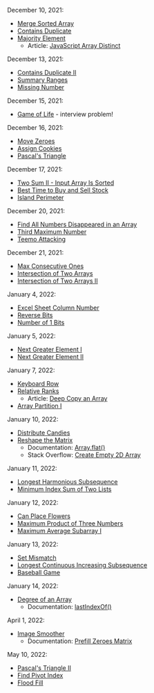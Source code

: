 December 10, 2021:
* [Merge Sorted Array](https://leetcode.com/problems/merge-sorted-array/)
* [Contains Duplicate](https://leetcode.com/problems/contains-duplicate/)
* [Majority Element](https://leetcode.com/problems/majority-element/)
    * Article: [JavaScript Array Distinct](https://codeburst.io/javascript-array-distinct-5edc93501dc4)

December 13, 2021:
* [Contains Duplicate II](https://leetcode.com/problems/contains-duplicate-ii/)
* [Summary Ranges](https://leetcode.com/problems/summary-ranges/)
* [Missing Number](https://leetcode.com/problems/missing-number/)

December 15, 2021:
* [Game of Life](https://leetcode.com/problems/game-of-life/) - interview problem!

December 16, 2021:
* [Move Zeroes](https://leetcode.com/problems/move-zeroes)
* [Assign Cookies](https://leetcode.com/problems/assign-cookies/)
* [Pascal's Triangle](https://leetcode.com/problems/pascals-triangle/)

December 17, 2021:
* [Two Sum II - Input Array Is Sorted](https://leetcode.com/problems/two-sum-ii-input-array-is-sorted/)
* [Best Time to Buy and Sell Stock](https://leetcode.com/problems/best-time-to-buy-and-sell-stock/)
* [Island Perimeter](https://leetcode.com/problems/island-perimeter/)

December 20, 2021:
* [Find All Numbers Disappeared in an Array](https://leetcode.com/problems/find-all-numbers-disappeared-in-an-array/)
* [Third Maximum Number](https://leetcode.com/problems/third-maximum-number/)
* [Teemo Attacking](https://leetcode.com/problems/teemo-attacking/)

December 21, 2021:
* [Max Consecutive Ones](https://leetcode.com/problems/max-consecutive-ones/)
* [Intersection of Two Arrays](https://leetcode.com/problems/intersection-of-two-arrays/)
* [Intersection of Two Arrays II](https://leetcode.com/problems/intersection-of-two-arrays-ii/)

January 4, 2022:
* [Excel Sheet Column Number](https://leetcode.com/problems/excel-sheet-column-number/)
* [Reverse Bits](https://leetcode.com/problems/reverse-bits/)
* [Number of 1 Bits](https://leetcode.com/problems/number-of-1-bits/)

January 5, 2022:
* [Next Greater Element I](https://leetcode.com/problems/next-greater-element-i/)
* [Next Greater Element II](https://leetcode.com/problems/next-greater-element-ii/)

January 7, 2022:
* [Keyboard Row](https://leetcode.com/problems/keyboard-row/)
* [Relative Ranks](https://leetcode.com/problems/relative-ranks/)
    * Article: [Deep Copy an Array](https://dev.to/samanthaming/how-to-deep-clone-an-array-in-javascript-3cig)
* [Array Partition I](https://leetcode.com/problems/array-partition-i/)

January 10, 2022:
* [Distribute Candies](https://leetcode.com/problems/distribute-candies/)
* [Reshape the Matrix](https://leetcode.com/problems/reshape-the-matrix/)
    * Documentation: [Array.flat()](https://developer.mozilla.org/en-US/docs/Web/JavaScript/Reference/Global_Objects/Array/flat)
    * Stack Overflow: [Create Empty 2D Array](https://stackoverflow.com/questions/16512182/how-to-create-empty-2d-array-in-javascript/38213067)

January 11, 2022:
* [Longest Harmonious Subsequence](https://leetcode.com/problems/longest-harmonious-subsequence/)
* [Minimum Index Sum of Two Lists](https://leetcode.com/problems/minimum-index-sum-of-two-lists/)

January 12, 2022:
* [Can Place Flowers](https://leetcode.com/problems/can-place-flowers/)
* [Maximum Product of Three Numbers](https://leetcode.com/problems/maximum-product-of-three-numbers/)
* [Maximum Average Subarray I](https://leetcode.com/problems/maximum-average-subarray-i/)

January 13, 2022:
* [Set Mismatch](https://leetcode.com/problems/set-mismatch/)
* [Longest Continuous Increasing Subsequence](https://leetcode.com/problems/longest-continuous-increasing-subsequence/)
* [Baseball Game](https://leetcode.com/problems/baseball-game/)

January 14, 2022:
* [Degree of an Array](https://leetcode.com/problems/degree-of-an-array/)
    * Documentation: [lastIndexOf()](https://developer.mozilla.org/en-US/docs/Web/JavaScript/Reference/Global_Objects/Array/lastIndexOf)

April 1, 2022:
* [Image Smoother](https://leetcode.com/problems/image-smoother/)
    * Documentation: [Prefill Zeroes Matrix](https://stackoverflow.com/questions/3689903/how-to-create-a-2d-array-of-zeroes-in-javascript)

May 10, 2022:
* [Pascal's Triangle II](https://leetcode.com/problems/pascals-triangle-ii/)
* [Find Pivot Index](https://leetcode.com/problems/find-pivot-index/)
* [Flood Fill](https://leetcode.com/problems/flood-fill/)